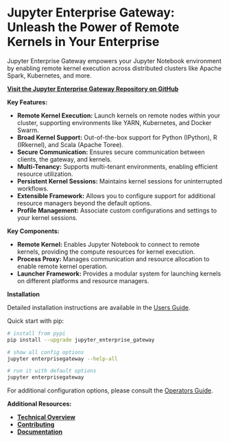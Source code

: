 # Jupyter Enterprise Gateway: Unleash the Power of Remote Kernels in Your Enterprise

Jupyter Enterprise Gateway empowers your Jupyter Notebook environment by enabling remote kernel execution across distributed clusters like Apache Spark, Kubernetes, and more.

**[Visit the Jupyter Enterprise Gateway Repository on GitHub](https://github.com/jupyter-server/enterprise_gateway)**

**Key Features:**

*   **Remote Kernel Execution:** Launch kernels on remote nodes within your cluster, supporting environments like YARN, Kubernetes, and Docker Swarm.
*   **Broad Kernel Support:** Out-of-the-box support for Python (IPython), R (IRkernel), and Scala (Apache Toree).
*   **Secure Communication:** Ensures secure communication between clients, the gateway, and kernels.
*   **Multi-Tenancy:** Supports multi-tenant environments, enabling efficient resource utilization.
*   **Persistent Kernel Sessions:** Maintains kernel sessions for uninterrupted workflows.
*   **Extensible Framework:** Allows you to configure support for additional resource managers beyond the default options.
*   **Profile Management:** Associate custom configurations and settings to your kernel sessions.

**Key Components:**

*   **Remote Kernel:** Enables Jupyter Notebook to connect to remote kernels, providing the compute resources for kernel execution.
*   **Process Proxy:** Manages communication and resource allocation to enable remote kernel operation.
*   **Launcher Framework:** Provides a modular system for launching kernels on different platforms and resource managers.

**Installation**

Detailed installation instructions are available in the [Users Guide](https://jupyter-enterprise-gateway.readthedocs.io/en/latest/users/index.html).

Quick start with pip:

```bash
# install from pypi
pip install --upgrade jupyter_enterprise_gateway

# show all config options
jupyter enterprisegateway --help-all

# run it with default options
jupyter enterprisegateway
```

For additional configuration options, please consult the [Operators Guide](https://jupyter-enterprise-gateway.readthedocs.io/en/latest/operators/index.html#configuring-enterprise-gateway).

**Additional Resources:**

*   **[Technical Overview](https://jupyter-enterprise-gateway.readthedocs.io/en/latest/contributors/system-architecture.html)**
*   **[Contributing](https://jupyter-enterprise-gateway.readthedocs.io/en/latest/contributors/contrib.html)**
*   **[Documentation](https://jupyter-enterprise-gateway.readthedocs.io/en/latest)**